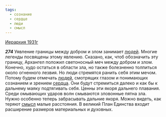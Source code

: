 ```yaml
---
tags:
  - сознание
  - сердце
  - люди
  - смысл
---
```


[Иерархия 1931г](https://127.0.0.1:4002/agni/1931)

___274___
Уявление границы между добром и злом занимает [людей](../../../tags/#люди). Многие легенды посвящены этому явлению. Сказано, как, чтоб обозначить эту границу, Архангел положил светоносный меч между добром и злом. Конечно, худо остаться в области зла, но также болезненно толпиться около огненного лезвия. Но люди стремятся ранить себя этим мечом. Потому будем отмечать [людей](../../../tags/#люди), смотрящих глазом и понимающих сознанием и зрением [сердца](../../../tags/#сердце). Они будут стремиться далеко и как бы к дальнему маяку подтягивать себя. Ценны эти якоря дальнего плавания. Среди омывающих ударов волн смываются зловонные пятна зла. Нужно особенно теперь забрасывать дальние якоря. Можно видеть, как теряют [смысл](../../../tags/#смысл) малые расстояния. В великий План Единства входит расширение размеров материальных и духовных.   

